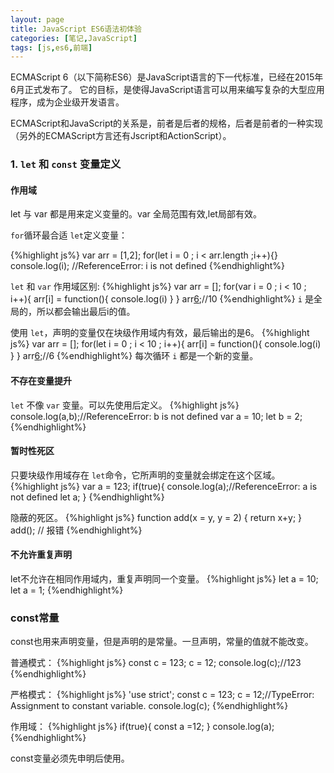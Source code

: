 ```yaml
---
layout: page
title: JavaScript ES6语法初体验
categories: [笔记,JavaScript]
tags: [js,es6,前端]
---
```


ECMAScript 6（以下简称ES6）是JavaScript语言的下一代标准，已经在2015年6月正式发布了。
它的目标，是使得JavaScript语言可以用来编写复杂的大型应用程序，成为企业级开发语言。

ECMAScript和JavaScript的关系是，前者是后者的规格，后者是前者的一种实现（另外的ECMAScript方言还有Jscript和ActionScript）。

### 1. `let` 和 `const` 变量定义

#### 作用域
let 与 var 都是用来定义变量的。var 全局范围有效,let局部有效。

`for`循环最合适 `let`定义变量：

{%highlight js%}
  var arr = [1,2];
  for(let i = 0 ; i < arr.length ;i++){}
  console.log(i);
  //ReferenceError: i is not defined
{%endhighlight%}

`let` 和 `var` 作用域区别:
{%highlight js%}
 var arr = [];
 for(var i = 0 ; i < 10 ; i++){
   arr[i] = function(){
     console.log(i)
   }
 }
 arr[6]();//10
{%endhighlight%}
`i` 是全局的，所以都会输出最后i的值。

使用 `let`，声明的变量仅在块级作用域内有效，最后输出的是6。
{%highlight js%}
 var arr = [];
 for(let i = 0 ; i < 10 ; i++){
   arr[i] = function(){
     console.log(i)
   }
 }
 arr[6]();//6
{%endhighlight%}
每次循环 `i` 都是一个新的变量。

#### 不存在变量提升
`let` 不像 `var` 变量。可以先使用后定义。
{%highlight js%}
 console.log(a,b);//ReferenceError: b is not defined
 var a = 10;
 let b = 2;
{%endhighlight%}

#### 暂时性死区
只要块级作用域存在 `let`命令，它所声明的变量就会绑定在这个区域。
{%highlight js%}
 var a = 123;
 if(true){
   console.log(a);//ReferenceError: a is not defined
   let a;
 }
{%endhighlight%}

隐蔽的死区。
{%highlight js%}
 function add(x = y, y = 2) {
  return x+y;
 }
add(); // 报错
{%endhighlight%}

#### 不允许重复声明
let不允许在相同作用域内，重复声明同一个变量。
{%highlight js%}
  let a = 10;
  let a = 1;
{%endhighlight%}

### const常量
const也用来声明变量，但是声明的是常量。一旦声明，常量的值就不能改变。

普通模式：
{%highlight js%}
  const c = 123;
  c = 12;
  console.log(c);//123
{%endhighlight%}

严格模式：
{%highlight js%}
  'use strict';
  const c = 123;
  c = 12;//TypeError: Assignment to constant variable.
  console.log(c);
{%endhighlight%}

作用域：
{%highlight js%}
  if(true){
   const a =12;
  }
  console.log(a);
{%endhighlight%}

const变量必须先申明后使用。

